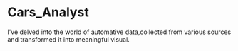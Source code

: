 # Cars_Analyst
l've delved into the world of automative data,collected from various sources and transformed it into meaningful visual.
